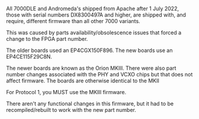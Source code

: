 All 7000DLE and Andromeda's shipped from Apache after 1 July 2022, those with serial numbers DX8300497A and higher, are shipped with, and require, different firmware than all other 7000 variants.

This was caused by parts availability/obsolescence issues that forced a change to the FPGA part number.

The older boards used an EP4CGX150F896. The new boards use an EP4CE115F29C8N.

The newer boards are known as the Orion MKIII. There were also part number changes associated with the PHY and VCXO chips but that does not affect firmware. The boards are otherwise identical to the MKII

For Protocol 1, you MUST use the MKIII firmware.

There aren't any functional changes in this firmware, but it had to be recompiled/rebuilt to work with the new part number.
